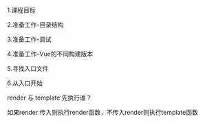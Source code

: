 1.课程目标

2.准备工作-目录结构

3.准备工作-调试

4.准备工作-Vue的不同构建版本

5.寻找入口文件

6.从入口开始

render 与 template 先执行谁？

如果render 传入则执行render函数，不传入render则执行template函数

